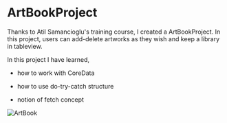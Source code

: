 # ArtBookProject

Thanks to Atil Samancioglu's training course, I created a ArtBookProject. In this project, users can add-delete artworks as they wish 
and keep a library in tableview. 

In this project I have learned,

- how to work with CoreData

- how to use do-try-catch structure

- notion of fetch concept


![ArtBook](https://user-images.githubusercontent.com/103364929/181284955-ffaa2573-3168-48d9-978f-4af172515fc3.gif)
